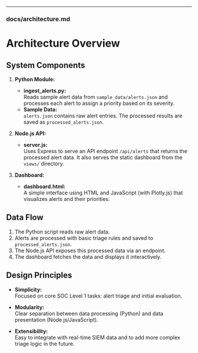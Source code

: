 
---

### docs/architecture.md


# Architecture Overview

## System Components

1. **Python Module:**
   - **ingest_alerts.py:**  
     Reads sample alert data from `sample_data/alerts.json` and processes each alert to assign a priority based on its severity.
   - **Sample Data:**  
     `alerts.json` contains raw alert entries. The processed results are saved as `processed_alerts.json`.

2. **Node.js API:**
   - **server.js:**  
     Uses Express to serve an API endpoint `/api/alerts` that returns the processed alert data. It also serves the static dashboard from the `views/` directory.

3. **Dashboard:**
   - **dashboard.html:**  
     A simple interface using HTML and JavaScript (with Plotly.js) that visualizes alerts and their priorities.

## Data Flow

1. The Python script reads raw alert data.
2. Alerts are processed with basic triage rules and saved to `processed_alerts.json`.
3. The Node.js API exposes this processed data via an endpoint.
4. The dashboard fetches the data and displays it interactively.

## Design Principles

- **Simplicity:**  
  Focused on core SOC Level 1 tasks: alert triage and initial evaluation.

- **Modularity:**  
  Clear separation between data processing (Python) and data presentation (Node.js/JavaScript).

- **Extensibility:**  
  Easy to integrate with real-time SIEM data and to add more complex triage logic in the future.
